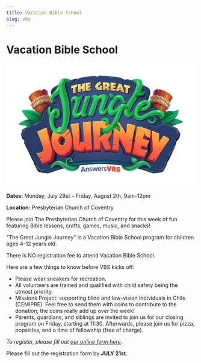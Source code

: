 ```yaml
---
title: Vacation Bible School
slug: vbs
---
```


# Vacation Bible School

![VBS Keepers of the Kingdom](../images/vbs-jungle-journey.png)

**Dates:** Monday, July 29st – Friday, August 2th, 9am-12pm

**Location:** Presbyterian Church of Coventry

Please join The Presbyterian Church of Coventry for this week of fun featuring Bible lessons, crafts, games, music, and snacks!

"The Great Jungle Journey" is a Vacation Bible School program for children ages 4-12 years old.

There is NO registration fee to attend Vacation Bible School.

Here are a few things to know before VBS kicks off:

- Please wear sneakers for recreation.
- All volunteers are trained and qualified with child safety being the utmost priority.
- Missions Project: supporting blind and low-vision individuals in Chile (CEMIPRE). Feel free to send them with coins to contribute to the donation; the coins really add up over the week!
- Parents, guardians, and siblings are invited to join us for our closing program on Friday, starting at 11:30. Afterwards, please join us for pizza, popsicles, and a time of fellowship (free of charge).

_To register, please fill out [our online form here](https://form.jotform.com/241076229816055)._

Please fill out the registration form by **JULY 21st**.
